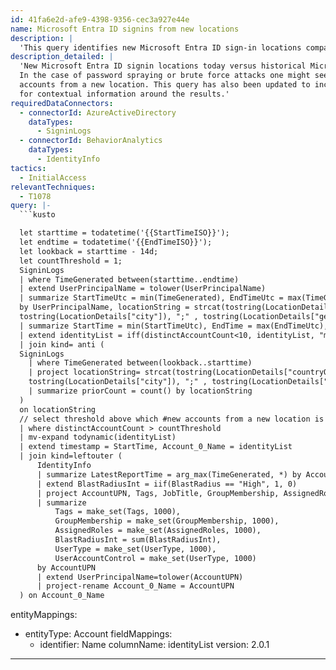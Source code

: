 ```yaml
---
id: 41fa6e2d-afe9-4398-9356-cec3a927e44e
name: Microsoft Entra ID signins from new locations
description: |
  'This query identifies new Microsoft Entra ID sign-in locations compared to historical data, potentially indicating password spraying or brute force attacks. It includes UEBA logs IdentityInfo and BehaviorAnalytics for context.'
description_detailed: |
  'New Microsoft Entra ID signin locations today versus historical Microsoft Entra ID signin data.
  In the case of password spraying or brute force attacks one might see authentication attempts for many
  accounts from a new location. This query has also been updated to include UEBA logs IdentityInfo and BehaviorAnalytics
  for contextual information around the results.'
requiredDataConnectors:
  - connectorId: AzureActiveDirectory
    dataTypes:
      - SigninLogs
  - connectorId: BehaviorAnalytics
    dataTypes:
      - IdentityInfo
tactics:
  - InitialAccess
relevantTechniques:
  - T1078
query: |-
  ```kusto

  let starttime = todatetime('{{StartTimeISO}}');
  let endtime = todatetime('{{EndTimeISO}}');
  let lookback = starttime - 14d;
  let countThreshold = 1;
  SigninLogs
  | where TimeGenerated between(starttime..endtime)
  | extend UserPrincipalName = tolower(UserPrincipalName)
  | summarize StartTimeUtc = min(TimeGenerated), EndTimeUtc = max(TimeGenerated), perIdentityAuthCount = count()
  by UserPrincipalName, locationString = strcat(tostring(LocationDetails["countryOrRegion"]), "/", tostring(LocationDetails["state"]), "/",
  tostring(LocationDetails["city"]), ";" , tostring(LocationDetails["geoCoordinates"]))
  | summarize StartTime = min(StartTimeUtc), EndTime = max(EndTimeUtc), distinctAccountCount = count(), identityList=makeset(UserPrincipalName) by locationString
  | extend identityList = iff(distinctAccountCount<10, identityList, "multiple (>10)")
  | join kind= anti (
  SigninLogs
    | where TimeGenerated between(lookback..starttime)
    | project locationString= strcat(tostring(LocationDetails["countryOrRegion"]), "/", tostring(LocationDetails["state"]), "/",
    tostring(LocationDetails["city"]), ";" , tostring(LocationDetails["geoCoordinates"]))
    | summarize priorCount = count() by locationString
  )
  on locationString
  // select threshold above which #new accounts from a new location is deemed suspicious
  | where distinctAccountCount > countThreshold
  | mv-expand todynamic(identityList)
  | extend timestamp = StartTime, Account_0_Name = identityList
  | join kind=leftouter (
      IdentityInfo
      | summarize LatestReportTime = arg_max(TimeGenerated, *) by AccountUPN
      | extend BlastRadiusInt = iif(BlastRadius == "High", 1, 0)
      | project AccountUPN, Tags, JobTitle, GroupMembership, AssignedRoles, UserType, IsAccountEnabled, BlastRadiusInt
      | summarize
          Tags = make_set(Tags, 1000),
          GroupMembership = make_set(GroupMembership, 1000),
          AssignedRoles = make_set(AssignedRoles, 1000),
          BlastRadiusInt = sum(BlastRadiusInt),
          UserType = make_set(UserType, 1000),
          UserAccountControl = make_set(UserType, 1000)
      by AccountUPN
      | extend UserPrincipalName=tolower(AccountUPN)
      | project-rename Account_0_Name = AccountUPN
  ) on Account_0_Name
  ```
entityMappings:
  - entityType: Account
    fieldMappings:
      - identifier: Name
        columnName: identityList
version: 2.0.1
---
```


